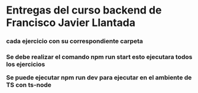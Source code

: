 # Entregas del curso backend de Francisco Javier Llantada

<h3> cada ejercicio con su correspondiente carpeta <h3>
<p>  Se debe realizar el comando npm run start esto ejecutara todos los ejercicios </p>

<p> Se puede ejecutar npm run dev para ejecutar en el ambiente de TS con ts-node </p>
